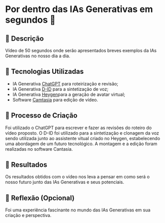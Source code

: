 # Por dentro das IAs Generativas em segundos 🎥

## 📒 Descrição
Vídeo de 50 segundos onde serão apresentados breves exemplos da IAs Generativas no nosso dia a dia.

## 🤖 Tecnologias Utilizadas
 - IA Generativa [ChatGPT](https://chat.openai.com/) para roteirização e revisão;
 - IA Generativa [D-ID](https://www.d-id.com/) para a sintetização de voz;
 - IA Generativa [Heygen](https://www.heygen.com/)para a geração de avatar virtual;
 - Software [Camtasia](https://www.techsmith.com/camtasia/) para edição de vídeo.

## 🧐 Processo de Criação
Foi utilizado o ChatGPT para escrever e fazer as revisões do roteiro do vídeo proposto. O D-ID foi utilizado para a sintetização e clonagem da voz sendo utilizada junto ao assistente vitual criado no Heygen, estabelecendo uma abordagem de um futuro tecnológico. A montagem e a edição foram realizadas no software Cantasia.

## 🚀 Resultados
Os resultados obtidos com o vídeo nos leva a pensar em como será o nosso futuro junto das IAs Generativas e seus potenciais.

## 💭 Reflexão (Opcional)
Foi uma experiência fascinante no mundo das IAs Generativas em sua criação e perspectiva.
